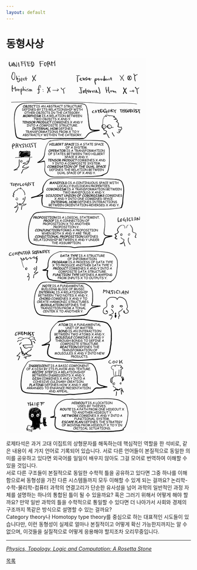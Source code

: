 ```yaml
---
layout: default
---
```

# 동형사상

![R](./250116.png)

로제타석은 과거 고대 이집트의 상형문자를 해독하는데 핵심적인 역할을 한 석비로, 같은 내용이 세 가지 언어로 기록되어 있습니다. 서로 다른 언어들이 본질적으로 동일한 의미를 공유하고 있다면 외국어를 일일이 배우지 않아도 그걸 모어로 번역하여 이해할 수 있을 것입니다.  
서로 다른 구조들이 본질적으로 동일한 수학적 틀을 공유하고 있다면 그중 하나를 이해함으로써 동형성을 가진 다른 시스템들까지 모두 이해할 수 있게 되는 걸까요? 논리학-수학-물리학-컴퓨터 과학의 연결고리가 단순한 유사성을 넘어 과학의 일반적인 과정 자체를 설명하는 하나의 통합된 틀이 될 수 있을까요? 혹은 그러기 위해서 어떻게 해야 할까요? 만약 일반 과학의 틀을 수학적으로 통일할 수 있다면 더 나아가서 사회와 경제의 구조까지 똑같은 방식으로 설명할 수 있는 걸까요?  
Category theory나 Homotopy type theory를 중심으로 하는 대표적인 시도들이 있습니다만, 이런 동형성이 실제로 얼마나 본질적이고 어떻게 확신 가능한지까지는 알 수 없으며, 이것들을 실질적으로 어떻게 응용해야 할지조차 오리무중입니다.



----
[*Physics, Topology, Logic and Computation:
A Rosetta Stone*](https://arxiv.org/abs/0903.0340v3)


<div class="pagination">
  <a href="{{ '/List/Doodles/doodles.html' | relative_url }}" class="prev-button" data-turbo="true">목록</a>
</div>
